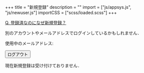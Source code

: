 +++
title = "新規登録"
description = ""
import = ["js/appsys.js", "js/newuser.js"]
importCSS = ["scss/loaded.scss"]
+++

<div class="simple-box" id="switchaccount">
    <span class="box-title"><a data-toggle="collapse" href data-target="#collapse-switchaccount" role="button" aria-expanded="true" aria-controls="collapse-switchaccount"><i class="fas fa-angle-right fa-fw"></i>Q. 登録済なのになぜ新規登録？</a></span>
    <div class="collapse show" id="collapse-switchaccount">
        <p>別のアカウントやメールアドレスでログインしているかもしれません．</p>
        <p>使用中のメールアドレス: <span class="user-email"></span></p>
        <button id="logout" onclick="logout()" class="btn btn-danger">ログアウト</button>
    </div>
</div>

現在新規登録は受け付けておりません．

<style>
    #heading-breadcrumbs{
        background-image: url("../img/texture-green.png");
    }
</style>
